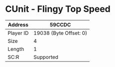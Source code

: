 #  CUnit - Flingy Top Speed
Address   | 59CCDC
----------|-------------
Player ID | 19038 (Byte Offset: 0)
Size 	  | 4
Length 	  | 1
SC:R      | Supported



